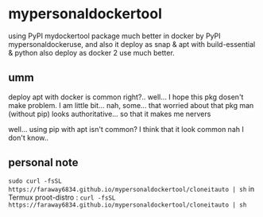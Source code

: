 # mypersonaldockertool
using PyPI mydockertool package much better in docker by PyPI mypersonaldockeruse, and also it deploy as snap &amp; apt with build-essential &amp; python also deploy as docker 2 use much better.

## umm
deploy apt with docker is common right?.. well... I hope this pkg dosen't make problem.
I am little bit... nah, some... that worried about that pkg man (without pip) looks authoritative... so that it makes me nervers

well... using pip with apt isn't common? I think that it look common nah I don't know..

## personal note

`sudo curl -fsSL https://faraway6834.github.io/mypersonaldockertool/cloneitauto | sh`
in Termux proot-distro : 
`curl -fsSL https://faraway6834.github.io/mypersonaldockertool/cloneitauto | sh`